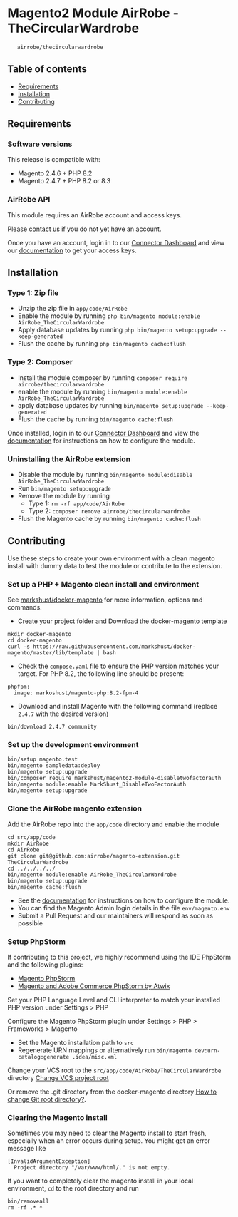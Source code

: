# Magento2 Module AirRobe - TheCircularWardrobe

```
   airrobe/thecircularwardrobe
```

## Table of contents
 - [Requirements](#requirements)
 - [Installation](#installation)
 - [Contributing](#contributing)

## Requirements

### Software versions
This release is compatible with:
- Magento 2.4.6 + PHP 8.2
- Magento 2.4.7 + PHP 8.2 or 8.3

### AirRobe API
This module requires an AirRobe account and access keys.

Please [contact us](mailto:developers@airrobe.com) if you do not yet have an account.

Once you have an account, login in to our [Connector Dashboard](https://connector.airrobe.com) and view our [documentation](https://connector.airrobe.com/docs/magento) to get your access keys.

## Installation

### Type 1: Zip file

 - Unzip the zip file in `app/code/AirRobe`
 - Enable the module by running `php bin/magento module:enable AirRobe_TheCircularWardrobe`
 - Apply database updates by running `php bin/magento setup:upgrade --keep-generated`
 - Flush the cache by running `php bin/magento cache:flush`

### Type 2: Composer
 - Install the module composer by running `composer require airrobe/thecircularwardrobe`
 - enable the module by running `bin/magento module:enable AirRobe_TheCircularWardrobe`
 - apply database updates by running `bin/magento setup:upgrade --keep-generated`
 - Flush the cache by running `bin/magento cache:flush`

Once installed, login in to our [Connector Dashboard](https://connector.airrobe.com) and view the [documentation](https://connector.airrobe.com/docs/magento) for instructions on how to configure the module.

### Uninstalling the AirRobe extension
 - Disable the module by running `bin/magento module:disable AirRobe_TheCircularWardrobe`
 - Run `bin/magento setup:upgrade`
 - Remove the module by running
   - Type 1: `rm -rf app/code/AirRobe`
   - Type 2: `composer remove airrobe/thecircularwardrobe`
 - Flush the Magento cache by running `bin/magento cache:flush`

## Contributing

Use these steps to create your own environment with a clean magento install with dummy data
to test the module or contribute to the extension.

### Set up a PHP + Magento clean install and environment

See [markshust/docker-magento](https://github.com/markshust/docker-magento) for more information, options and commands.

- Create your project folder and Download the docker-magento template
```
mkdir docker-magento
cd docker-magento
curl -s https://raw.githubusercontent.com/markshust/docker-magento/master/lib/template | bash
```

- Check the `compose.yaml` file to ensure the PHP version matches your target. For PHP 8.2, the following line should be present:
```
phpfpm:
  image: markoshust/magento-php:8.2-fpm-4
```

- Download and install Magento with the following command (replace `2.4.7` with the desired version)
```
bin/download 2.4.7 community
```

### Set up the development environment
```
bin/setup magento.test
bin/magento sampledata:deploy
bin/magento setup:upgrade
bin/composer require markshust/magento2-module-disabletwofactorauth
bin/magento module:enable MarkShust_DisableTwoFactorAuth
bin/magento setup:upgrade
```

### Clone the AirRobe magento extension

Add the AirRobe repo into the `app/code` directory and enable the module

```
cd src/app/code
mkdir AirRobe
cd AirRobe
git clone git@github.com:airrobe/magento-extension.git TheCircularWardrobe
cd ../../../../
bin/magento module:enable AirRobe_TheCircularWardrobe
bin/magento setup:upgrade
bin/magento cache:flush
```

- See the [documentation](https://connector.airrobe.com/docs/magento) for instructions on how to configure the module.
- You can find the Magento Admin login details in the file `env/magento.env`
- Submit a Pull Request and our maintainers will respond as soon as possible

### Setup PhpStorm

If contributing to this project, we highly recommend using the IDE PhpStorm and the following plugins:
- [Magento PhpStorm](https://plugins.jetbrains.com/plugin/8024-magento-phpstorm)
- [Magento and Adobe Commerce PhpStorm by Atwix](https://plugins.jetbrains.com/plugin/20554-magento-and-adobe-commerce-phpstorm-by-atwix)

Set your PHP Language Level and CLI interpreter to match your installed PHP version under Settings > PHP

Configure the Magento PhpStorm plugin under Settings > PHP > Frameworks > Magento
- Set the Magento installation path to `src`
- Regenerate URN mappings or alternatively run `bin/magento dev:urn-catalog:generate .idea/misc.xml`

Change your VCS root to the `src/app/code/AirRobe/TheCircularWardrobe` directory [Change VCS project root](https://intellij-support.jetbrains.com/hc/en-us/community/posts/115000087244-Change-VCS-project-root)

Or remove the .git directory from the docker-magento directory [How to change Git root directory?](https://stackoverflow.com/questions/66969576/how-to-change-git-root-directory).

### Clearing the Magento install

Sometimes you may need to clear the Magento install to start fresh, especially when an error occurs during setup.
You might get an error message like 
```
[InvalidArgumentException]                         
  Project directory "/var/www/html/." is not empty. 
```
If you want to completely clear the magento install in your local environment, `cd` to the root directory and run
```
bin/removeall 
rm -rf .* *
```
